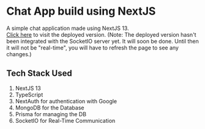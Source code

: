 # Chat App build using NextJS

A simple chat application made using NextJS 13.  
[Click here](https://chat-app-site-ketan-sonar.vercel.app/) to visit the deployed version. (Note: The deployed version hasn't been integrated with the SocketIO server yet. It will soon be done. Until then it will not be "real-time", you will have to refresh the page to see any changes.)

## Tech Stack Used

1. NextJS 13
1. TypeScript
1. NextAuth for authentication with Google
1. MongoDB for the Database
1. Prisma for managing the DB
1. SocketIO for Real-Time Communication
